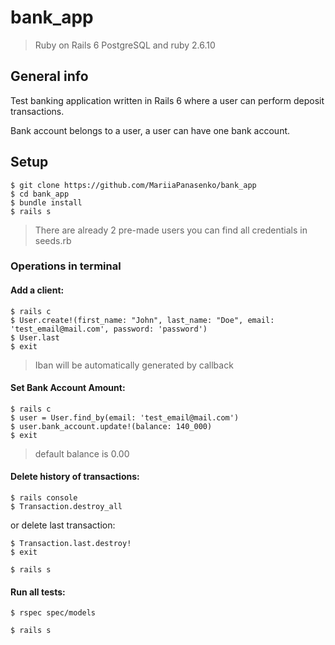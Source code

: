 # bank_app

>  Ruby on Rails 6 PostgreSQL and ruby 2.6.10

## General info
Test banking application written in Rails 6 where a user can perform deposit transactions.

Bank account belongs to a user, a user can have one bank account.

## Setup

 ```
 $ git clone https://github.com/MariiaPanasenko/bank_app
 $ cd bank_app
 $ bundle install
 $ rails s
 ```
>  There are already 2 pre-made users you can find all credentials 
> in seeds.rb
### Operations in terminal

#### Add a client:
 ```
 $ rails c
 $ User.create!(first_name: "John", last_name: "Doe", email: 'test_email@mail.com', password: 'password') 
 $ User.last
 $ exit
 ```
> Iban will be automatically generated by callback

#### Set Bank Account Amount:
 ```
 $ rails c
 $ user = User.find_by(email: 'test_email@mail.com')
 $ user.bank_account.update!(balance: 140_000)
 $ exit
 ```

> default balance is 0.00

#### Delete history of transactions:
```
$ rails console
$ Transaction.destroy_all
```
or delete last transaction:

```
$ Transaction.last.destroy!
$ exit

$ rails s
```
#### Run all tests:

```
$ rspec spec/models

$ rails s
```
